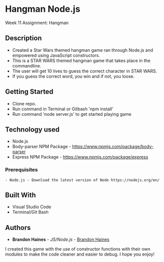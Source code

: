 # Hangman Node.js
Week 11 Assignment: Hangman

## Description
- Created a Star Wars themed hangman game ran through Node.js and empowered using JavaScript constructors. 
- This is a STAR WARS themed hangman game that takes place in the commandline.
- The user will get 10 lives to guess the correct character in STAR WARS.
- If you guess the correct word, you win and if not, you loose.

## Getting Started
- Clone repo.
- Run command in Terminal or Gitbash 'npm install'
- Run command 'node server.js' to get started playing game

## Technology used
- Node.js
- Body-parser NPM Package - https://www.npmjs.com/package/body-parser
- Express NPM Package - https://www.npmjs.com/package/express

### Prerequisites
```
- Node.js - Download the latest version of Node https://nodejs.org/en/
```

## Built With

* Visual Studio Code
* Terminal/Git Bash

## Authors

* **Brandon Haines** - *JS/Node.js* - [Brandon Haines](https://github.com/bhaines3)

I created this game with the use of constructor functions with their own modules to make the code cleaner and easier to debug.
I hope you enjoy!